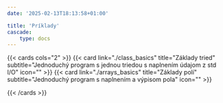 ```yaml
---
date: '2025-02-13T18:13:58+01:00'

title: 'Príklady'
cascade:
    type: docs
---
```


{{< cards cols="2" >}}
    {{< card link="./class_basics" title="Základy tried" subtitle="Jednoduchý program s jednou triedou s naplnením údajom z std I/O" icon="" >}}
    {{< card link="./arrays_basics" title="Základy polí" subtitle="Jednoduchý program s naplnením a výpisom pola" icon="" >}}

{{< /cards >}}
